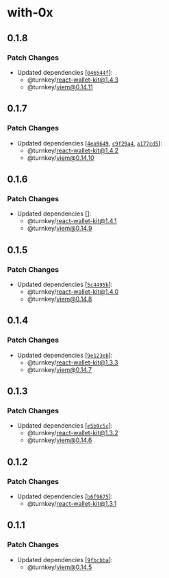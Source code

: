 # with-0x

## 0.1.8

### Patch Changes

- Updated dependencies [[`046544f`](https://github.com/tkhq/sdk/commit/046544fa4243f31b28068f5b82917e54b8442be5)]:
  - @turnkey/react-wallet-kit@1.4.3
  - @turnkey/viem@0.14.11

## 0.1.7

### Patch Changes

- Updated dependencies [[`4ea9649`](https://github.com/tkhq/sdk/commit/4ea9649f458b7f24f68bc2b64264128928bfc89b), [`c9f29a4`](https://github.com/tkhq/sdk/commit/c9f29a4bb19a4f7ded7ecc8dc7e53994aa45be63), [`a177cd5`](https://github.com/tkhq/sdk/commit/a177cd5ba4bcb52d7d2121871e50a21f75622667)]:
  - @turnkey/react-wallet-kit@1.4.2
  - @turnkey/viem@0.14.10

## 0.1.6

### Patch Changes

- Updated dependencies []:
  - @turnkey/react-wallet-kit@1.4.1
  - @turnkey/viem@0.14.9

## 0.1.5

### Patch Changes

- Updated dependencies [[`5c4495b`](https://github.com/tkhq/sdk/commit/5c4495bff1b0abfe3c427ead1b8e1a8d510c8186)]:
  - @turnkey/react-wallet-kit@1.4.0
  - @turnkey/viem@0.14.8

## 0.1.4

### Patch Changes

- Updated dependencies [[`9e123eb`](https://github.com/tkhq/sdk/commit/9e123eb154df7183bef002c7f94c57a72c6ef81b)]:
  - @turnkey/react-wallet-kit@1.3.3
  - @turnkey/viem@0.14.7

## 0.1.3

### Patch Changes

- Updated dependencies [[`e5b9c5c`](https://github.com/tkhq/sdk/commit/e5b9c5c5694b1f4d60c0b8606822bcd6d61da4a3)]:
  - @turnkey/react-wallet-kit@1.3.2
  - @turnkey/viem@0.14.6

## 0.1.2

### Patch Changes

- Updated dependencies [[`b6f9675`](https://github.com/tkhq/sdk/commit/b6f96757356c8b35563e4147d73a99a95e522a64)]:
  - @turnkey/react-wallet-kit@1.3.1

## 0.1.1

### Patch Changes

- Updated dependencies [[`9fbcbba`](https://github.com/tkhq/sdk/commit/9fbcbbafb824a24c4f99b54966920ba78e924025)]:
  - @turnkey/viem@0.14.5
